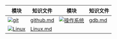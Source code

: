 <div align="center">

| 模块 | 知识文件 | 模块 | 知识文件 |
|------|----------|------|----------|
| [![git](https://img.shields.io/badge/github-42b983?logo=awesomelists&logoColor=white)](github.md) | [github.md](github使用.md) | [![操作系统](https://img.shields.io/badge/gdb-3498db?logo=linux&logoColor=white)](gdb.md) | [gdb.md](gdb.md) |
| [![Linux](https://img.shields.io/badge/Linux-9b59b6?logo=internet-explorer&logoColor=white)](Linux.md) | [Linux.md](Linux.md)


</div>